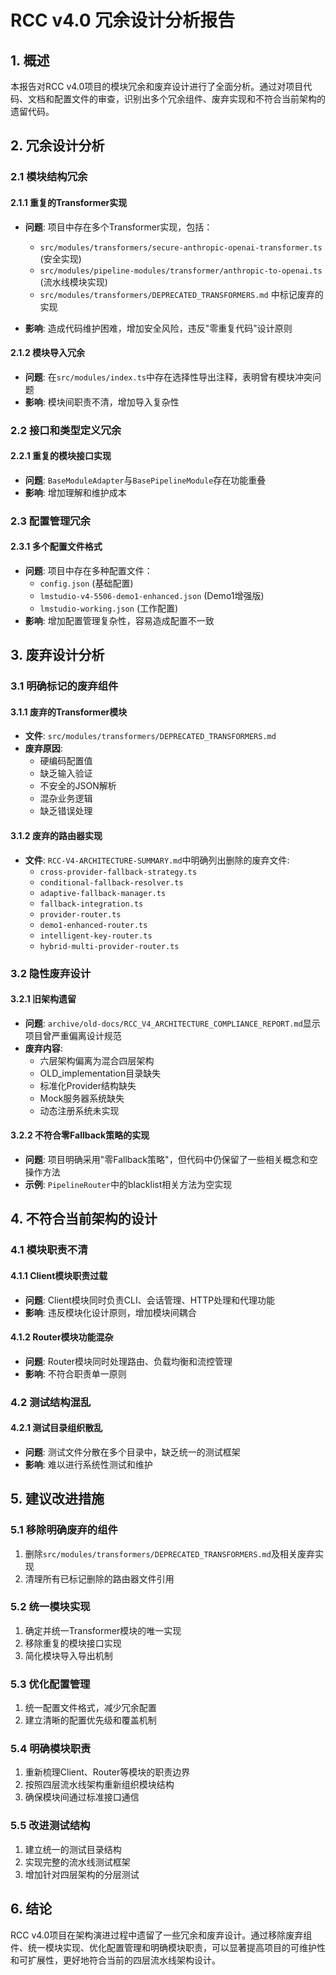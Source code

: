 # RCC v4.0 冗余设计分析报告

## 1. 概述

本报告对RCC v4.0项目的模块冗余和废弃设计进行了全面分析。通过对项目代码、文档和配置文件的审查，识别出多个冗余组件、废弃实现和不符合当前架构的遗留代码。

## 2. 冗余设计分析

### 2.1 模块结构冗余

#### 2.1.1 重复的Transformer实现
- **问题**: 项目中存在多个Transformer实现，包括：
  - `src/modules/transformers/secure-anthropic-openai-transformer.ts` (安全实现)
  - `src/modules/pipeline-modules/transformer/anthropic-to-openai.ts` (流水线模块实现)
  - `src/modules/transformers/DEPRECATED_TRANSFORMERS.md` 中标记废弃的实现

- **影响**: 造成代码维护困难，增加安全风险，违反"零重复代码"设计原则

#### 2.1.2 模块导入冗余
- **问题**: 在`src/modules/index.ts`中存在选择性导出注释，表明曾有模块冲突问题
- **影响**: 模块间职责不清，增加导入复杂性

### 2.2 接口和类型定义冗余

#### 2.2.1 重复的模块接口实现
- **问题**: `BaseModuleAdapter`与`BasePipelineModule`存在功能重叠
- **影响**: 增加理解和维护成本

### 2.3 配置管理冗余

#### 2.3.1 多个配置文件格式
- **问题**: 项目中存在多种配置文件：
  - `config.json` (基础配置)
  - `lmstudio-v4-5506-demo1-enhanced.json` (Demo1增强版)
  - `lmstudio-working.json` (工作配置)
- **影响**: 增加配置管理复杂性，容易造成配置不一致

## 3. 废弃设计分析

### 3.1 明确标记的废弃组件

#### 3.1.1 废弃的Transformer模块
- **文件**: `src/modules/transformers/DEPRECATED_TRANSFORMERS.md`
- **废弃原因**:
  - 硬编码配置值
  - 缺乏输入验证
  - 不安全的JSON解析
  - 混杂业务逻辑
  - 缺乏错误处理

#### 3.1.2 废弃的路由器实现
- **文件**: `RCC-V4-ARCHITECTURE-SUMMARY.md`中明确列出删除的废弃文件:
  - `cross-provider-fallback-strategy.ts`
  - `conditional-fallback-resolver.ts`
  - `adaptive-fallback-manager.ts`
  - `fallback-integration.ts`
  - `provider-router.ts`
  - `demo1-enhanced-router.ts`
  - `intelligent-key-router.ts`
  - `hybrid-multi-provider-router.ts`

### 3.2 隐性废弃设计

#### 3.2.1 旧架构遗留
- **问题**: `archive/old-docs/RCC_V4_ARCHITECTURE_COMPLIANCE_REPORT.md`显示项目曾严重偏离设计规范
- **废弃内容**:
  - 六层架构偏离为混合四层架构
  - OLD_implementation目录缺失
  - 标准化Provider结构缺失
  - Mock服务器系统缺失
  - 动态注册系统未实现

#### 3.2.2 不符合零Fallback策略的实现
- **问题**: 项目明确采用"零Fallback策略"，但代码中仍保留了一些相关概念和空操作方法
- **示例**: `PipelineRouter`中的blacklist相关方法为空实现

## 4. 不符合当前架构的设计

### 4.1 模块职责不清

#### 4.1.1 Client模块职责过载
- **问题**: Client模块同时负责CLI、会话管理、HTTP处理和代理功能
- **影响**: 违反模块化设计原则，增加模块间耦合

#### 4.1.2 Router模块功能混杂
- **问题**: Router模块同时处理路由、负载均衡和流控管理
- **影响**: 不符合职责单一原则

### 4.2 测试结构混乱

#### 4.2.1 测试目录组织散乱
- **问题**: 测试文件分散在多个目录中，缺乏统一的测试框架
- **影响**: 难以进行系统性测试和维护

## 5. 建议改进措施

### 5.1 移除明确废弃的组件
1. 删除`src/modules/transformers/DEPRECATED_TRANSFORMERS.md`及相关废弃实现
2. 清理所有已标记删除的路由器文件引用

### 5.2 统一模块实现
1. 确定并统一Transformer模块的唯一实现
2. 移除重复的模块接口实现
3. 简化模块导入导出机制

### 5.3 优化配置管理
1. 统一配置文件格式，减少冗余配置
2. 建立清晰的配置优先级和覆盖机制

### 5.4 明确模块职责
1. 重新梳理Client、Router等模块的职责边界
2. 按照四层流水线架构重新组织模块结构
3. 确保模块间通过标准接口通信

### 5.5 改进测试结构
1. 建立统一的测试目录结构
2. 实现完整的流水线测试框架
3. 增加针对四层架构的分层测试

## 6. 结论

RCC v4.0项目在架构演进过程中遗留了一些冗余和废弃设计。通过移除废弃组件、统一模块实现、优化配置管理和明确模块职责，可以显著提高项目的可维护性和可扩展性，更好地符合当前的四层流水线架构设计。